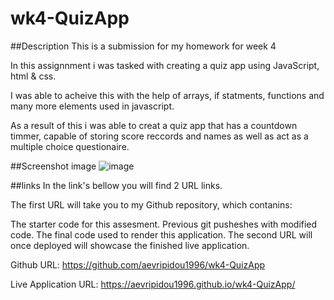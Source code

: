 # wk4-QuizApp

##Description
This is a submission for my homework for week 4

In this assignnment i was tasked with creating a quiz app using JavaScript, html & css.

I was able to acheive this with the help of arrays, if statments, functions and many more elements used in javascript.

As a result of this i was able to creat a quiz app that has a countdown timmer, capable of storing score reccords and names as well as act as a multiple choice questionaire.

##Screenshot image 
![image](https://user-images.githubusercontent.com/114223852/223718063-43b35008-105b-4c3f-bf57-71ac3ebd31e3.png)


##links 
In the link's bellow you will find 2 URL links.

The first URL will take you to my Github repository, which contanins:

The starter code for this assesment. Previous git pusheshes with modified code. The final code used to render this application. The second URL will once deployed will showcase the finished live application.

Github URL: https://github.com/aevripidou1996/wk4-QuizApp

Live Application URL: https://aevripidou1996.github.io/wk4-QuizApp/
